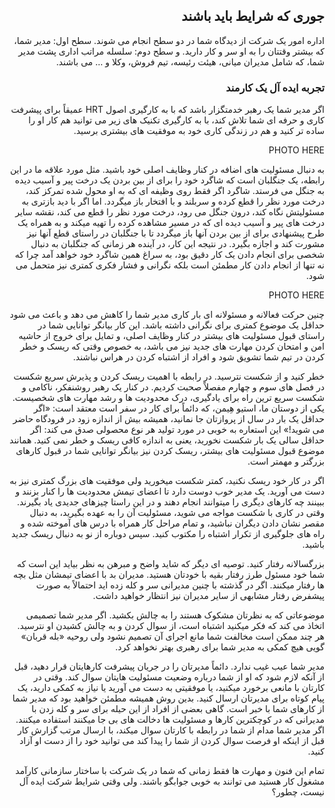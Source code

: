 <div dir="rtl">


## جوری که شرایط باید باشند

اداره امور یک شرکت از دیدگاه شما در دو سطح انجام می شوند. سطح اول: مدیر شما، که بیشتر وقتتان را به او سر و کار دارید. و سطح دوم: سلسله مراتب اداری پشت مدیر شما، که شامل مدیران میانی، هیئت رئیسه، تیم فروش، وکلا و … می باشند. 

### تجربه ایده آل یک کارمند

اگر مدیر شما یک رهبر خدمتگزار باشد که با به کارگیری اصول HRT عمیقاً برای پیشرفت کاری و حرفه ای شما تلاش کند، با به کارگیری تکنیک های زیر می توانید هم کار او را ساده تر کنید و هم در زندگی کاری خود به موفقیت های بیشتری برسید. 

PHOTO HERE 

به دنبال مسئولیت های اضافه در کنار وظایف اصلی خود باشید. مثل مورد علاقه ما در این رابطه، یک جنگلبان است که شاگرد خود را برای از بین بردن یک درخت پیر و آسیب دیده به جنگل می فرستد. شاگرد اگر فقط روی وظیفه ای که به او محول شده تمرکز کند، درخت مورد نظر را قطع کرده و سربلند و با افتخار باز میگردد. اما اگر با دید بازتری به مسئولیتش نگاه کند، درون جنگل می رود، درخت مورد نظر را قطع می کند، نقشه سایر درخت های پیر و آسیب دیده ای که در مسیر مشاهده کرده را تهیه میکند و به همراه یک طرح پیشنهادی برای از بین بردن آنها باز میگردد تا با جنگلبان در راستای قطع آنها نیز مشورت کند و اجازه بگیرد. در نتیجه این کار، در آینده هر زمانی که جنگلبان به دنبال شخصی برای انجام دادن یک کار دقیق بود، به سراغ همین شاگرد خود خواهد آمد چرا که نه تنها از انجام دادن کار مطمئن است بلکه نگرانی و فشار فکری کمتری نیز متحمل می شود. 

PHOTO HERE 

چنین حرکت فعالانه و مسئولانه ای بار کاری مدیر شما را کاهش می دهد و باعث می شود حداقل یک موضوع کمتری برای نگرانی داشته باشد. این کار بیانگر توانایی شما در راستای قبول مسئولیت های بیشتر در کنار وظایف اصلی، و تمایل برای خروج از حاشیه امن و امتحان کردن مهارت های جدید نیز می باشد، به خصوص وقتی که ریسک و خطر کردن در تیم شما تشویق شود و افراد از اشتباه کردن در هراس نباشند. 

خطر کنید و از شکست نترسید. در رابطه با اهمیت ریسک کردن و پذیرش سریع شکست در فصل های سوم و چهارم مفصلاً صحبت کردیم. در کنار یک رهبر روشنفکر، ناکامی و شکست سریع ترین راه برای یادگیری، درک محدودیت ها و رشد مهارت های شخصیست. یکی از دوستان ما، استیو هِیمن، که دائماً برای کار در سفر است معتقد است: «اگر حداقل یک بار در سال از پروازتان جا نمانید، همیشه بیش از اندازه زود در فرودگاه حاضر می شوید!» این استعاره به خوبی در مورد تولید هر نوع محصولی صدق می کند: اگر حداقل سالی یک بار شکست نخورید، یعنی به اندازه کافی ریسک و خطر نمی کنید. همانند موضوع قبول مسئولیت های بیشتر، ریسک کردن نیز بیانگر توانایی شما در قبول کارهای بزرگتر و مهمتر است. 

اگر در کار خود ریسک نکنید، کمتر شکست میخورید ولی موفقیت های بزرگ کمتری نیز به دست می آورید. یک مدیر خوب دوست دارد تا اعضای تیمش محدودیت ها را کنار بزنند و ببینند چه کارهای دیگری را میتوانند انجام دهند و در این راستا چیزهای جدیدی یاد بگیرند. وقتی در کاری با شکست مواجه می شوید، مسئولیت آن را به عهده بگیرید، به دنبال مقصر نشان دادن دیگران نباشید، و تمام مراحل کار همراه با درس های آموخته شده و راه های جلوگیری از تکرار اشتباه را مکتوب کنید. سپس دوباره از نو به دنبال ریسک جدید باشید. 

بزرگسالانه رفتار کنید. توصیه ای دیگر که شاید واضح و مبرهن به نظر بیاید این است که شما خود مسئول طرز رفتار بقیه با خودتان هستید. مدیران بد با اعضای تیمشان مثل بچه ها رفتار میکنند. اگر در گذشته با چنین مدیرانی سر و کله زده اید احتمالاً به صورت پیشفرض رفتار مشابهی از سایر مدیران نیز انتظار خواهید داشت. 

موضوعاتی که به نظرتان مشکوک هستند را به چالش بکشید. اگر مدیر شما تصمیمی اتخاذ می کند که فکر میکنید اشتباه است، از سوال کردن و به چالش کشیدن او نترسید. هر چند ممکن است مخالفت شما مانع اجرای آن تصمیم نشود ولی روحیه «بله قربان» گویی هیچ کمکی به مدیر شما برای رهبری بهتر نخواهد کرد. 

مدیر شما عیب غیب ندارد. دائماً مدیرتان را در جریان پیشرفت کارهایتان قرار دهید، قبل از آنکه لازم شود که او از شما درباره وضعیت مسئولیت هایتان سوال کند. وقتی در کارتان با مانعی برخورد میکنید، یا موفقیتی به دست می آورید یا نیاز به کمکی دارید، یک پیام کوتاه برای مدیرتان ارسال کنید. بدین روش همیشه مطمئن خواهید بود که مدیر شما از کارهای شما با خبر است. گاهی بعضی از افراد از این حیله برای سر و کله زدن با مدیرانی که در کوچکترین کارها و مسئولیت ها دخالت های بی جا میکنند استفاده میکنند. اگر مدیر شما مدام از شما در رابطه با کارتان سوال میکند، با ارسال مرتب گزارش کار قبل از اینکه او فرصت سوال کردن از شما را پیدا کند می توانید خود را از دست او آزاد کنید. 

تمام این فنون و مهارت ها فقط زمانی که شما در یک شرکت با ساختار سازمانی کارآمد مشغول کار هستید می توانند به خوبی جوابگو باشند. ولی وقتی شرایط شرکت ایده آل نیست، چطور؟ 

</div>
